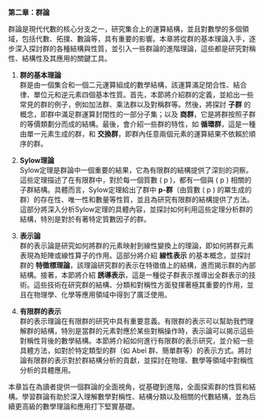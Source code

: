**第二章：群論**

群論是現代代數的核心分支之一，研究集合上的運算結構，並且對數學的多個領域，包括代數、拓撲、數論等，具有重要的影響。本章將從群的基本理論入手，逐步深入探討群的各種結構與性質，並引入一些群論的進階理論，這些都是研究對稱性、結構性及其應用的關鍵工具。

1. **群的基本理論**  
   群是由一個集合和一個二元運算組成的數學結構，該運算滿足閉合性、結合律、單位元和逆元素四個基本性質。首先，本節將介紹群的定義，並給出一些常見的群的例子，例如加法群、乘法群以及對稱群等。然後，將探討 **子群** 的概念，即群中滿足群運算封閉性的一部分子集；以及 **商群**，它是將群按照子群的等價類劃分而成的結構。最後，會介紹一些群的特性，如 **循環群**，這是一種由單一元素生成的群，和 **交換群**，即群內任意兩個元素的運算結果不依賴於順序的群。

2. **Sylow理論**  
   Sylow定理是群論中一個重要的結果，它為有限群的結構提供了深刻的洞察。這些定理描述了在有限群中，對於每一個質數 \( p \)，都有一個與 \( p \) 相關的子群結構。具體而言，Sylow定理給出了群中 **p-群**（由質數 \( p \) 的冪生成的群）的存在性、唯一性和數量等性質，並且為研究有限群的結構提供了方法。這部分將深入分析Sylow定理的具體內容，並探討如何利用這些定理分析群的結構，特別是對於有著特定質數因子的群。

3. **表示論**  
   群的表示論是研究如何將群的元素映射到線性變換上的理論，即如何將群元素表現為矩陣或線性算子的作用。這部分將介紹 **線性表示** 的基本概念，並探討群的 **特徵標理論**，該理論研究群的表示在特徵值上的結構，進而揭示群的內部結構。接著，本節將介紹 **誘導表示**，這是一種從子群表示推導出全群表示的技術。這些技術在研究群的結構、分類和對稱性方面發揮著極其重要的作用，並且在物理學、化學等應用領域中得到了廣泛使用。

4. **有限群的表示**  
   群的表示理論在有限群的研究中具有重要意義。有限群的表示可以幫助我們理解群的結構，特別是當群的元素對應於某些對稱操作時，表示論可以揭示這些對稱性背後的數學結構。本節將介紹如何進行有限群的表示研究，並介紹一些具體方法，如對於特定類型的群（如 Abel 群、簡單群等）的表示方式。將討論有限群的表示對於群結構分析的貢獻，並探討在物理、數學等領域中對稱性分析的具體應用。

本章旨在為讀者提供一個群論的全面視角，從基礎到進階，全面探索群的性質和結構。學習群論有助於深入理解數學對稱性、結構分類以及相關的代數結構，並為后續更高級的數學理論和應用打下堅實基礎。